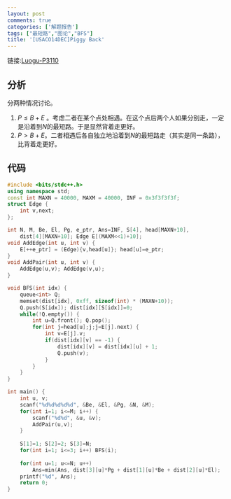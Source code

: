 ```yaml
---
layout: post
comments: true
categories: ['解题报告']
tags: ["最短路","图论","BFS"]
title: '[USACO14DEC]Piggy Back'
---
```


链接:[Luogu-P3110][1]
## 分析
分两种情况讨论。

1.  $P \leq B+E$ 。考虑二者在某个点处相遇。在这个点后两个人如果分别走，一定是沿着到$N$的最短路。于是显然背着走更好。
2.  $P>B+E$。二者相遇后各自独立地沿着到$N$的最短路走（其实是同一条路），比背着走更好。
<!--more-->
## 代码

```cpp
#include <bits/stdc++.h>
using namespace std;
const int MAXN = 40000, MAXM = 40000, INF = 0x3f3f3f3f;
struct Edge {
	int v,next;
};

int N, M, Be, El, Pg, e_ptr, Ans=INF, S[4], head[MAXN+10],
    dist[4][MAXN+10]; Edge E[(MAXM<<1)+10];
void AddEdge(int u, int v) {
	E[++e_ptr] = (Edge){v,head[u]}; head[u]=e_ptr;
}
void AddPair(int u, int v) {
	AddEdge(u,v); AddEdge(v,u);
}

void BFS(int idx) {
	queue<int> Q;
	memset(dist[idx], 0xff, sizeof(int) * (MAXN+10));
	Q.push(S[idx]); dist[idx][S[idx]]=0;
	while(!Q.empty()) {
		int u=Q.front(); Q.pop();
		for(int j=head[u];j;j=E[j].next) {
			int v=E[j].v;
			if(dist[idx][v] == -1) {
				dist[idx][v] = dist[idx][u] + 1;
				Q.push(v);
			}
		}
	}
}

int main() {
	int u, v;
	scanf("%d%d%d%d%d", &Be, &El, &Pg, &N, &M);
	for(int i=1; i<=M; i++) {
		scanf("%d%d", &u, &v);
		AddPair(u,v);
	}
	
	S[1]=1; S[2]=2; S[3]=N;
	for(int i=1; i<=3; i++) BFS(i);
	
	for(int u=1; u<=N; u++) 
		Ans=min(Ans, dist[3][u]*Pg + dist[1][u]*Be + dist[2][u]*El);
	printf("%d", Ans);
	return 0;
}
```

[1]:https://www.luogu.org/problemnew/show/3110


